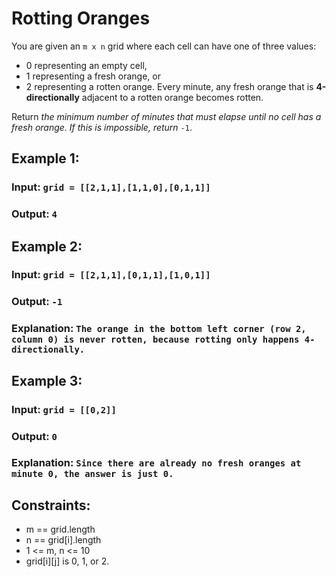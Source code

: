 # Rotting Oranges
You are given an `m x n` grid where each cell can have one of three values:
- 0 representing an empty cell,
- 1 representing a fresh orange, or
- 2 representing a rotten orange.
Every minute, any fresh orange that is **4-directionally** adjacent to a rotten orange becomes rotten.

Return *the minimum number of minutes that must elapse until no cell has a fresh orange. If this is impossible, return* `-1`.

 

## Example 1:

### Input: `grid = [[2,1,1],[1,1,0],[0,1,1]]`

### Output: `4`



## Example 2:

### Input: `grid = [[2,1,1],[0,1,1],[1,0,1]]`

### Output: `-1`

### Explanation: `The orange in the bottom left corner (row 2, column 0) is never rotten, because rotting only happens 4-directionally.`



## Example 3:

### Input: `grid = [[0,2]]`

### Output: `0`

### Explanation: `Since there are already no fresh oranges at minute 0, the answer is just 0.`
 


## Constraints:
- m == grid.length
- n == grid[i].length
- 1 <= m, n <= 10
- grid[i][j] is 0, 1, or 2.
